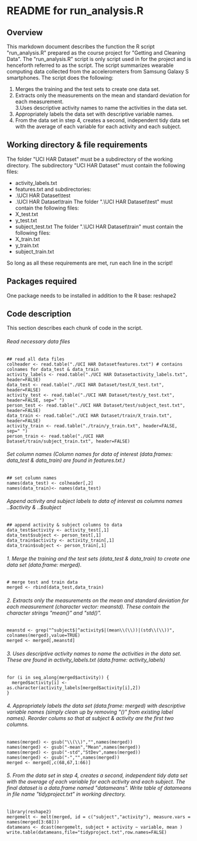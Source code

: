 # README for run_analysis.R

## Overview
This markdown document describes the function the R script "run_analysis.R" prepared as the course project for "Getting and Cleaning Data". The "run_analysis.R" script is only script used in for the project and is henceforth referred to as the script.
The script summarizes wearable computing data collected from the accelerometers from Samsung Galaxy S smartphones.
The script does the following:  
1. Merges the training and the test sets to create one data set.  
2. Extracts only the measurements on the mean and standard deviation for each measurement.  
3.Uses descriptive activity names to name the activities in the data set.  
4. Appropriately labels the data set with descriptive variable names.  
5. From the data set in step 4, creates a second, independent tidy data set with the average of each variable for each activity and each subject.


## Working directory & file requirements
The folder "UCI HAR Dataset" must be a subdirectory of the working directory. The subdirectory "UCI HAR Dataset" must contain the following files:
* activity_labels.txt
* features.txt
and subdirectories:
* .\UCI HAR Dataset\test
* .\UCI HAR Dataset\train
The folder ".\UCI HAR Dataset\test" must contain the following files:
* X_test.txt
* y_test.txt
* subject_test.txt
The folder ".\UCI HAR Dataset\train" must contain the following files:
* X_train.txt
* y_train.txt
* subject_train.txt  

So long as all these requirements are met, run each line in the script!


## Packages required
One package needs to be installed in addition to the R base: reshape2


## Code description
This section describes each chunk of code in the script.

###### Read necessary data files
```{r}
## read all data files
colheader <- read.table("./UCI HAR Datasetfeatures.txt") # contains colnames for data_test & data_train
activity_labels <- read.table("./UCI HAR Datasetactivity_labels.txt", header=FALSE)
data_test <- read.table("./UCI HAR Dataset/test/X_test.txt", header=FALSE)
activity_test <- read.table("./UCI HAR Dataset/test/y_test.txt", header=FALSE, sep=" ")
person_test <- read.table("./UCI HAR Dataset/test/subject_test.txt", header=FALSE)
data_train <- read.table("./UCI HAR Dataset/train/X_train.txt", header=FALSE)
activity_train <- read.table("./train/y_train.txt", header=FALSE, sep=" ")
person_train <- read.table("./UCI HAR Dataset/train/subject_train.txt", header=FALSE)
```

###### Set column names (Column names for data of interest (data.frames: data_test & data_train) are found in features.txt.)
```{r}
## set column names
names(data_test) <- colheader[,2]
names(data_train)<- names(data_test)
```

###### Append activity and subject labels to data of interest as columns names ..$activity & ..$subject
```{r}
## append activity & subject columns to data
data_test$activity <- activity_test[,1]
data_test$subject <- person_test[,1]
data_train$activity <- activity_train[,1]
data_train$subject <- person_train[,1]
```

###### 1. Merge the training and the test sets (data_test & data_train) to create one data set (data.frame: merged).
```{r}
# merge test and train data
merged <- rbind(data_test,data_train)
```

###### 2. Extracts only the measurements on the mean and standard deviation for each measurement (character vector: meanstd). These contain the character strings "mean()" and "std()".
```{r}
meanstd <- grep("^subject$|^activity$|(mean\\(\\))|(std\\(\\))", colnames(merged),value=TRUE) 
merged <- merged[,meanstd]
```

###### 3. Uses descriptive activity names to name the activities in the data set. These are found in activity_labels.txt (data.frame: activity_labels)
```{r}
for (i in seq_along(merged$activity)) {
  merged$activity[i] <- as.character(activity_labels[merged$activity[i],2])
}
```

###### 4. Appropriately labels the data set (data.frame: merged) with descriptive variable names (simply clean up by removing "()" from existing label names). Reorder colums so that at subject & activity are the first two columns.
```{r}
names(merged) <- gsub("\\(\\)","",names(merged))
names(merged) <- gsub("-mean","Mean",names(merged))
names(merged) <- gsub("-std","StDev",names(merged))
names(merged) <- gsub("-","",names(merged))
merged <- merged[,c(68,67,1:66)]
```

###### 5. From the data set in step 4, creates a second, independent tidy data set with the average of each variable for each activity and each subject. The final dataset is a data.frame named "datameans". Write table of datameans in file name "tidyproject.txt" in working directory.
```{r}
library(reshape2)
mergemelt <- melt(merged, id = c("subject","activity"), measure.vars = names(merged[3:68]))
datameans <- dcast(mergemelt, subject + activity ~ variable, mean )
write.table(datameans,file="tidyproject.txt",row.names=FALSE)
```
